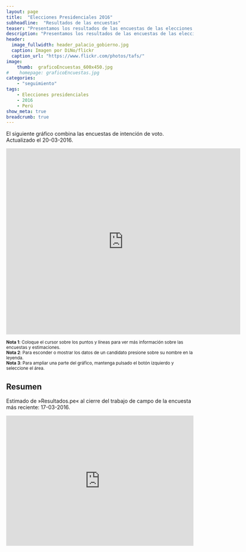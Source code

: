```yaml
---
layout: page
title:  "Elecciones Presidenciales 2016"
subheadline:  "Resultados de las encuestas"
teaser: "Presentamos los resultados de las encuestas de las elecciones presidenciales Perú 2016."
description: "Presentamos los resultados de las encuestas de las elecciones presidenciales Perú 2016."
header:
  image_fullwidth: header_palacio_gobierno.jpg
  caption: Imagen por DiNo/flickr
  caption_url: "https://www.flickr.com/photos/tafs/"
image:
    thumb:  graficoEncuestas_600x450.jpg
#    homepage: graficoEncuestas.jpg
categories:
    - "seguimiento"
tags:
    - Elecciones presidenciales
    - 2016 
    - Perú
show_meta: true
breadcrumb: true
---
```





El siguiente gráfico combina las encuestas de intención de voto. Actualizado el 20-03-2016.



<iframe src="https://plot.ly/~AlejandroKantor/202.embed?link=False"  style="width: 125%" frameBorder="0" height="500" scrolling="no" seamless="seamless" 
class="myIframe">
</iframe>


<script type="text/javascript" language="javascript"> 
$('.myIframe').css('height', $(window).height()+'px');
</script>

<sub>__Nota 1__: Coloque el cursor sobre los puntos y líneas para ver más información sobre las encuestas y estimaciones.</sub>
<br><sub>__Nota 2__: Para esconder o mostrar los datos de un candidato presione sobre su nombre en la leyenda.</sub>
<br><sub>__Nota 3__: Para ampliar una parte del gráfico, mantenga pulsado el botón izquierdo y seleccione el área. </sub>

## Resumen

Estimado de »Resultados.pe« al cierre del trabajo de campo de la encuesta más reciente: 17-03-2016. 

<iframe src="https://plot.ly/~AlejandroKantor/380.embed?link=False"  style="width: 100%" frameBorder="0" height="350" scrolling="no" seamless="seamless" 
class="myIframe">
</iframe>

<script type="text/javascript" language="javascript"> 
$('.myIframe').css('height', $(window).height()+'px');
</script>



<!--<iframe height="600" id="igraph" scrolling="no" seamless="seamless" src="https://plot.ly/~AlejandroKantor/202.embed" width="800" frameBorder="0"></iframe> -->

<!--
#```{r ,results='asis', warning=FALSE, echo=FALSE, comment=NA}
#
#js_t_1 <- dTable(dt_wide, sPaginationType = "full_numbers")
#js_t_1$show('iframe', cdn = TRUE)
#```
-->
